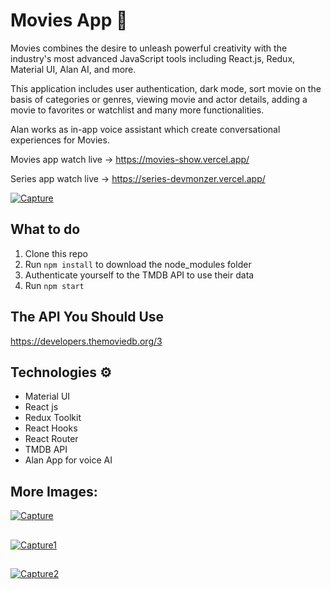 # Movies App 🎥

Movies combines the desire to unleash powerful creativity with the industry's most advanced JavaScript tools including React.js, Redux, Material UI, Alan AI, and more.

This application includes user authentication, dark mode, sort movie on the basis of categories or genres, viewing movie and actor details, adding a movie to favorites or watchlist and many more functionalities.

Alan works as in-app voice assistant which create conversational experiences for Movies.

Movies app watch live -> https://movies-show.vercel.app/

Series app watch live -> https://series-devmonzer.vercel.app/

<a href="https://ibb.co/t23x9WC"><img src="https://i.ibb.co/4SJYH5N/Capture.jpg" alt="Capture" border="0"></a>

## What to do  
1. Clone this repo     
2. Run `npm install` to download the node_modules folder  
3. Authenticate yourself to the TMDB API to use their data
4. Run `npm start`

## The API You Should Use 
https://developers.themoviedb.org/3

## Technologies ⚙️   
 
* Material UI
* React js
* Redux Toolkit
* React Hooks
* React Router
* TMDB API
* Alan App for voice AI

## More Images:

<a href="https://ibb.co/qpqHhxL"><img src="https://i.ibb.co/FzZQcnk/Capture.jpg" alt="Capture" border="0"></a>
##
<a href="https://ibb.co/gvXwLxq"><img src="https://i.ibb.co/7gTVdqM/Capture1.jpg" alt="Capture1" border="0"></a>
##
<a href="https://ibb.co/0XPrCV5"><img src="https://i.ibb.co/PYBgczk/Capture2.jpg" alt="Capture2" border="0"></a>
